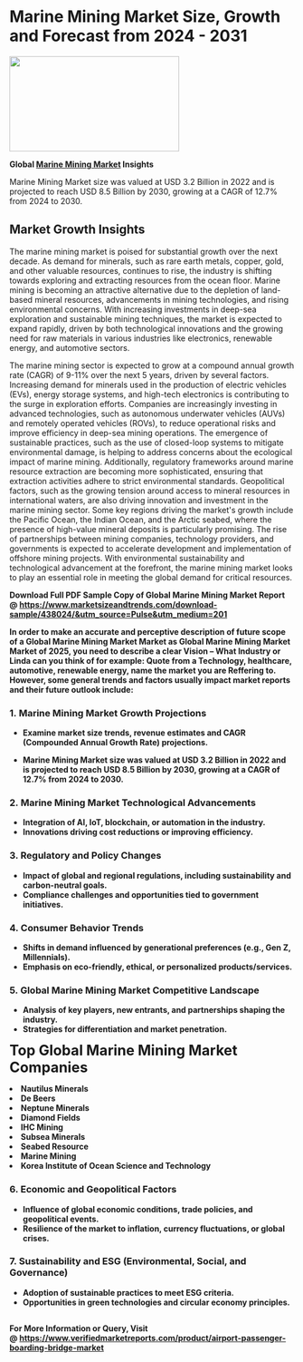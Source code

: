 <H1>Marine Mining Market Size, Growth and Forecast from 2024 - 2031</H1><img class="aligncenter size-medium wp-image-584254" src="https://thirdeyenews.in/wp-content/uploads/2024/09/Global-Market-Research-300x168.jpeg" alt="" width="300" height="168" /><p><strong>Global&nbsp;<a href="https://www.marketsizeandtrends.com/download-sample/438024/&amp;utm_source=Pulse&amp;utm_medium=201">Marine Mining Market</a> Insights</strong></p><p>Marine Mining Market size was valued at USD 3.2 Billion in 2022 and is projected to reach USD 8.5 Billion by 2030, growing at a CAGR of 12.7% from 2024 to 2030.</p><p><h2>Market Growth Insights</h2> <p>The marine mining market is poised for substantial growth over the next decade. As demand for minerals, such as rare earth metals, copper, gold, and other valuable resources, continues to rise, the industry is shifting towards exploring and extracting resources from the ocean floor. Marine mining is becoming an attractive alternative due to the depletion of land-based mineral resources, advancements in mining technologies, and rising environmental concerns. With increasing investments in deep-sea exploration and sustainable mining techniques, the market is expected to expand rapidly, driven by both technological innovations and the growing need for raw materials in various industries like electronics, renewable energy, and automotive sectors.</p> <p><strong></strong></p> <p>The marine mining sector is expected to grow at a compound annual growth rate (CAGR) of 9-11% over the next 5 years, driven by several factors. Increasing demand for minerals used in the production of electric vehicles (EVs), energy storage systems, and high-tech electronics is contributing to the surge in exploration efforts. Companies are increasingly investing in advanced technologies, such as autonomous underwater vehicles (AUVs) and remotely operated vehicles (ROVs), to reduce operational risks and improve efficiency in deep-sea mining operations. The emergence of sustainable practices, such as the use of closed-loop systems to mitigate environmental damage, is helping to address concerns about the ecological impact of marine mining. Additionally, regulatory frameworks around marine resource extraction are becoming more sophisticated, ensuring that extraction activities adhere to strict environmental standards. Geopolitical factors, such as the growing tension around access to mineral resources in international waters, are also driving innovation and investment in the marine mining sector. Some key regions driving the market's growth include the Pacific Ocean, the Indian Ocean, and the Arctic seabed, where the presence of high-value mineral deposits is particularly promising. The rise of partnerships between mining companies, technology providers, and governments is expected to accelerate development and implementation of offshore mining projects. With environmental sustainability and technological advancement at the forefront, the marine mining market looks to play an essential role in meeting the global demand for critical resources.</p> <p><strong></p><p><span class=""><strong>Download Full PDF Sample Copy of Global Marine Mining Market Report</strong> @ <a href="https://www.marketsizeandtrends.com/download-sample/438024/&amp;utm_source=Pulse&amp;utm_medium=201" target="_blank">https://www.marketsizeandtrends.com/download-sample/438024/&amp;utm_source=Pulse&amp;utm_medium=201</a></span></p><p>In order to make an accurate and perceptive description of future scope of a Global&nbsp;Marine Mining Market Market as Global&nbsp;Marine Mining Market Market of 2025, you need to describe a clear Vision &ndash; What Industry or Linda can you think of for example: Quote from a Technology, healthcare, automotive, renewable energy, name the market you are Reffering to. However, some general trends and factors usually impact market reports and their future outlook include:</p><h3>1.&nbsp;<strong>Marine Mining Market Growth Projections</strong></h3><ul><li>Examine market size trends, revenue estimates and CAGR (Compounded Annual Growth Rate) projections.</li><li><p>Marine Mining Market size was valued at USD 3.2 Billion in 2022 and is projected to reach USD 8.5 Billion by 2030, growing at a CAGR of 12.7% from 2024 to 2030.</p></li></ul><h3>2.&nbsp;<strong>Marine Mining Market Technological Advancements</strong></h3><ul><li>Integration of AI, IoT, blockchain, or automation in the industry.</li><li>Innovations driving cost reductions or improving efficiency.</li></ul><h3>3.&nbsp;<strong>Regulatory and Policy Changes</strong></h3><ul><li>Impact of global and regional regulations, including sustainability and carbon-neutral goals.</li><li>Compliance challenges and opportunities tied to government initiatives.</li></ul><h3>4.&nbsp;<strong>Consumer Behavior Trends</strong></h3><ul><li>Shifts in demand influenced by generational preferences (e.g., Gen Z, Millennials).</li><li>Emphasis on eco-friendly, ethical, or personalized products/services.</li></ul><h3>5.&nbsp;<strong>Global Marine Mining Market Competitive Landscape</strong></h3><ul><li>Analysis of key players, new entrants, and partnerships shaping the industry.</li><li>Strategies for differentiation and market penetration.</li></ul><p data-pm-slice="1 1 []"><span style="color: inherit; font-family: inherit; font-size: 25px;">Top Global Marine Mining Market Companies</span></p><div class="" data-test-id=""><p><li>Nautilus Minerals</li><li> De Beers</li><li> Neptune Minerals</li><li> Diamond Fields</li><li> IHC Mining</li><li> Subsea Minerals</li><li> Seabed Resource</li><li> Marine Mining</li><li> Korea Institute of Ocean Science and Technology</li></p></div><h3>6.&nbsp;<strong>Economic and Geopolitical Factors</strong></h3><ul><li>Influence of global economic conditions, trade policies, and geopolitical events.</li><li>Resilience of the market to inflation, currency fluctuations, or global crises.</li></ul><h3>7.&nbsp;<strong>Sustainability and ESG (Environmental, Social, and Governance)</strong></h3><ul><li>Adoption of sustainable practices to meet ESG criteria.</li><li>Opportunities in green technologies and circular economy principles.</li></ul><h2><strong style="font-size: 14px;">For More Information or Query, Visit @&nbsp;</strong><a style="background-color: #ffffff; font-size: 14px;" href="https://www.marketsizeandtrends.com/report/marine-mining-market/" target="_blank">https://www.verifiedmarketreports.com/product/airport-passenger-boarding-bridge-market</a></h2>
